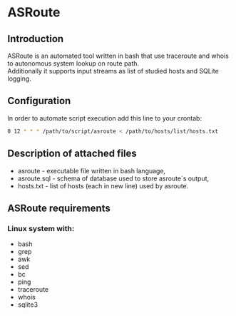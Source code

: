 # ASRoute

## Introduction
ASRoute is an automated tool written in bash that use traceroute and whois to autonomous system lookup on route path.  
Additionally it supports input streams as list of studied hosts and SQLite logging.

## Configuration
In order to automate script execution add this line to your crontab:

```bash
0 12 * * * /path/to/script/asroute < /path/to/hosts/list/hosts.txt
```

## Description of attached files

* asroute - executable file written in bash language,
* asroute.sql - schema of database used to store asroute`s output,
* hosts.txt - list of hosts (each in new line) used by asroute.

## ASRoute requirements

### Linux system with:
* bash
* grep
* awk
* sed
* bc
* ping
* traceroute
* whois
* sqlite3
